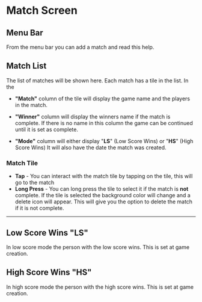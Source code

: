 # Match Screen

## Menu Bar

From the menu bar you can add a match and read this help.

## Match List

The list of matches will be shown here. Each match has a tile in the list. In the 

- **"Match"** column of the tile will display the game name and the players in the match.

- **"Winner"**  column will display the winners name if the match is complete. If there is no name in this column the game can be continued until it is set as complete.

- **"Mode"** column will either display "**LS**" (Low Score Wins) or "**HS**" (High Score Wins)
It will also have the date the match was created.

### Match Tile

- **Tap** - You can interact with the match tile by tapping on the tile, this will go to the match
- **Long Press** - You can long press the tile to select it if the match is **not** complete. If the tile is selected the background color will change and a delete icon will appear. This will give you the option to delete the match if it is not complete.

---

## Low Score Wins "LS"

In low score mode the person with the low score wins. This is set at game creation.

## High Score Wins "HS"

In high score mode the person with the high score wins. This is set at game creation.
